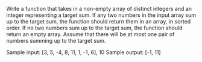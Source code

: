 Write a function that takes in a non-empty array of distinct integers 
and an integer representing a target sum. If any two numbers in the input 
array sum up to the target sum, the function should return them in an array, 
in sorted order. If no two numbers sum up to the target sum, the function 
should return an empty array. Assume that there will be at most one pair of 
numbers summing up to the target sum.

Sample input: [3, 5, -4, 8, 11, 1, -1, 6], 10
Sample output: [-1, 11]